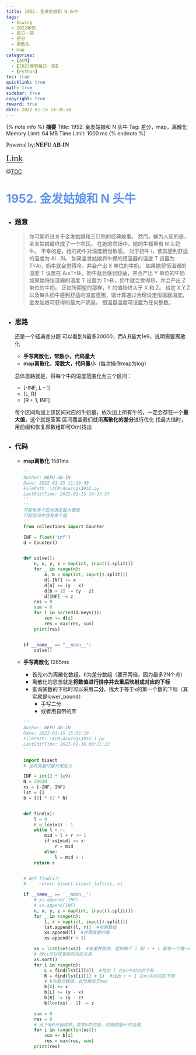 ```yaml
---
title: 1952. 金发姑娘和 N 头牛
tags:
  - Acwing
  - 2022寒假
  - 每日一题
  - 差分
  - 离散化
  - map
categories:
  - [ACM]
  - [2022寒假每日一题]
  - [Python]
toc: true
quicklink: true
math: true
sidebar: true
copyright: true
reward: true
date: 2022-01-15 14:35:48
---
```



{% note info %}
**摘要**
Title: 1952. 金发姑娘和 N 头牛
Tag: 差分，map，离散化
Memory Limit: 64 MB
Time Limit: 1000 ms
{% endnote %}
<!-- more -->

<font size=3 face=楷体>Powered by:**NEFU AB-IN**</font>

<font color=#FFA500 size=5 face=楷体>[Link](https://www.acwing.com/problem/content/1954/)</font>

@[TOC](文章目录)

# <font color=#6495ED size=6>1952. 金发姑娘和 N 头牛</font>

* ## <font size=4 face=粗体>题意</font>

  >你可能听过关于金发姑娘和三只熊的经典故事。
  >然而，鲜为人知的是，金发姑娘最终成了一个农民。
  >在她的农场中，她的牛棚里有 N 头奶牛。
  >不幸的是，她的奶牛对温度相当敏感。
  >对于奶牛 i，使其感到舒适的温度为 Ai…Bi。
  >如果金发姑娘将牛棚的恒温器的温度 T 设置为 T<Ai，奶牛就会觉得冷，并会产出 X 单位的牛奶。
  >如果她将恒温器的温度 T 设置在 Ai≤T≤Bi，奶牛就会感到舒适，并会产出 Y 单位的牛奶
  >如果她将恒温器的温度 T 设置为 T>Bi，奶牛就会觉得热，并会产出 Z 单位的牛奶。
  >正如所期望的那样，Y 的值始终大于 X 和 Z。
  >给定 X,Y,Z 以及每头奶牛感到舒适的温度范围，请计算通过合理设定恒温器温度，金发姑娘可获得的最大产奶量。
  >恒温器温度可设置为任何整数。

* ## <font size=4 face=粗体>思路</font>
  还是一个经典差分题
  可以看到N最多20000，而A,B最大1e9，说明需要离散化
  * **手写离散化，常数小，代码量大**
  * **map离散化，常数大，代码量小**（每次操作map为log）
  
  总体思路就是，将每个牛的温度范围化为三个区间：
  * [-INF, L - 1]
  * [L, R]
  * [R + 1, INF]
  
  每个区间均加上该区间对应的牛奶量，依次加上所有牛的，一定会存在一个**最大值**，这个就是答案
  区间覆盖我们就用**离散化的差分**进行优化
  找最大值时，用前缀和恢复原数组即可O(n)找出


* ## <font size=4 face=粗体>代码</font>

  * **map离散化** 1581ms
  
    ```python
    '''
    Author: NEFU AB-IN
    Date: 2022-01-15 11:19:39
    FilePath: \ACM\Acwing\1952.py
    LastEditTime: 2022-01-15 14:33:57
    '''
    '''
    可能有多个区间满足最大覆盖
    可能区间中含有多个值
    '''
    from collections import Counter

    INF = float('inf')
    d = Counter()


    def solve():
        n, x, y, z = map(int, input().split())
        for _ in range(n):
            a, b = map(int, input().split())
            d[-INF] += x
            d[a] += (y - x)
            d[b + 1] -= (y - z)
            d[INF] -= z
        res = 0
        sum = 0
        for i in sorted(d.keys()):
            sum += d[i]
            res = max(res, sum)
        print(res)


    if __name__ == "__main__":
        solve()
    ```

  * **手写离散化** 1265ms
  
    * 首先xs为离散化数组，b为差分数组（要开两倍，因为最多2N个点）
    * 离散化的思想就是**将数值进行排序并去重后映射成对应的下标**
    * 查询某数的下标时可以采用**二分**，找大于等于x的第一个数的下标（其实就是lower_bound）
      * 手写二分
      * 或者用自带的库


    ```python
    '''
    Author: NEFU AB-IN
    Date: 2022-01-15 15:05:19
    FilePath: \ACM\Acwing\1952.1.py
    LastEditTime: 2022-01-16 00:25:22
    '''

    import bisect
    # 全局变量尽量只是定义

    INF = int(2 * 1e9)
    N = 20020
    xs = [-INF, INF]
    lst = []
    b = [0] * (2 * N)


    def find(x):
        l = 0
        r = len(xs) - 1
        while l < r:
            mid = l + r >> 1
            if xs[mid] >= x:
                r = mid
            else:
                l = mid + 1
        return r


    # def find(x):
    #     return bisect.bisect_left(xs, x)

    if __name__ == '__main__':
        # xs.append(-INF)
        # xs.append(INF)
        n, x, y, z = map(int, input().split())
        for _ in range(n):
            l, r = map(int, input().split())
            lst.append((l, r))  #存原数组
            xs.append(l)  #存需离散的值
            xs.append(r + 1)

        xs = list(set(xs))  #去重并排序，这样每个 l 和 r + 1 都有一个唯一的下标对应，即数值对应下标了
        # 故xs可以说是存的对应关系
        xs.sort()
        for i in range(n):
            L = find(lst[i][0])  #找出 l 在xs中对应的下标
            R = find(lst[i][1] + 1)  #找出 r + 1 在xs中对应的下标
            # b为差分数组，此时相当于map
            b[0] += x
            b[L] += (y - x)
            b[R] -= (y - z)
            b[len(xs) - 1] -= z

        sum = 0
        res = 0
        # 从下标0开始枚举，枚举b中的值，范围就是xs的范围
        for i in range(len(xs)):
            sum += b[i]
            res = max(res, sum)
        print(res)
    ```